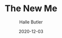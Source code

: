 ---
title: "The New Me"
author: "Halle Butler"
isbn: "0143133608"
isbn13: "9780143133605"
rating: "4"
publisher: "Penguin"
pages: "193"
publishYear: "2019"
read: "2020"
goodreads_id: "36342706"
language: "en"
date: "2020-12-03"
---